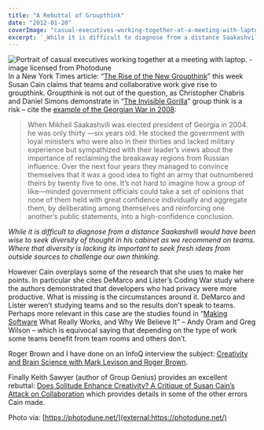 ```yaml
---
title: "A Rebuttal of Groupthink"
date: "2012-01-20"
coverImage: "casual-executives-working-together-at-a-meeting-with-laptop-xs.jpg"
excerpt: '_While it is difficult to diagnose from a distance Saakashvili would have been wise to'
---
```


![Portrait of casual executives working together at a meeting with laptop. - image licensed from Photodune](src/content/blog/a-rebuttal-of-groupthink/images/casual-executives-working-together-at-a-meeting-with-laptop-xs.jpg) In a New York Times article: “[The Rise of the New Groupthink](external:https://www.nytimes.com/2012/01/15/opinion/sunday/the-rise-of-the-new-groupthink.html?pagewanted=all)” this week Susan Cain claims that teams and collaborative work give rise to groupthink. Groupthink is not out of the question, as Christopher Chabris and Daniel Simons demonstrate in “[The Invisible Gorilla](external:https://www.theinvisiblegorilla.com/)” group think is a risk – cite the [example of the Georgian War in 2008](external:https://books.google.ca/books?id=f8AN1DAud5sC&pg=PA102&lpg=PA102&dq=invisible+gorilla+georgian+war&source=bl&ots=VY6lhqKlGC&sig=uRWxwDG40J4cVzpysdyEA0yR4zg&hl=en&sa=X&ei=PJQVT_eVI8260QHQ6LykBQ&ved=0CCAQ6AEwAA#v=onepage&q&f=false):

> When Mikheil Saakashvili was elected president of Georgia in 2004. he was only thirty —six years old. He stocked the government with loyal ministers who were also in their thirties and lacked military experience but sympathized with their leader’s views about the importance of reclaiming the breakaway regions from Russian influence. Over the next four years they managed to convince themselves that it was a good idea to fight an army that outnumbered theirs by twenty five to one. It’s not hard to imagine how a group of like—minded government officials could take a set of opinions that none of them held with great confidence individually and aggregate them, by deliberating among themselves and reinforcing one another’s public statements, into a high-confidence conclusion.

_While it is difficult to diagnose from a distance Saakashvili would have been wise to seek diversity of thought in his cabinet as we recommend on teams. Where that diversity is lacking its important to seek fresh ideas from outside sources to challenge our own thinking._

However Cain overplays some of the research that she uses to make her points. In particular she cites DeMarco and Lister’s Coding War study where the authors demonstrated that developers who had privacy were more productive. What is missing is the circumstances around it. DeMarco and Lister weren’t studying teams and so the results don’t speak to teams. Perhaps more relevant in this case are the studies found in “[Making Software](external:https://www.oreilly.com/library/view/making-software/9780596808310/) What Really Works, and Why We Believe It” – Andy Oram and Greg Wilson – which is equivocal saying that depending on the type of work some teams benefit from team rooms and others don’t.

Roger Brown and I have done on an InfoQ interview the subject: [Creativity and Brain Science with Mark Levison and Roger Brown](external:https://www.infoq.com/interviews/creativity-and-brain-science/).

Finally Keith Sawyer (author of Group Genius) provides an excellent rebuttal: [Does Solitude Enhance Creativity? A Critique of Susan Cain’s Attack on Collaboration](external:https://keithsawyer.wordpress.com/2012/01/16/does-solitude-enhance-creativity-a-critique-of-susan-cains-attack-on-collaboration/) which provides details in some of the other errors Cain made.

Photo via: [https://photodune.net/](external:https://photodune.net/)
